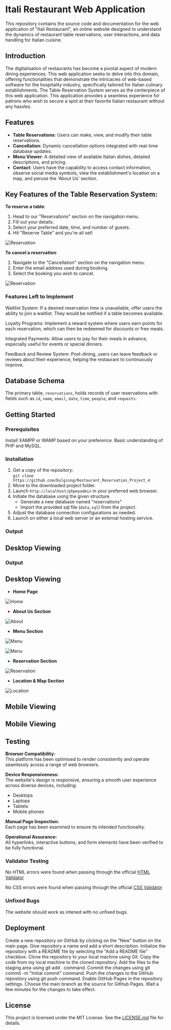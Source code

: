# Itali Restaurant Web Application

This repository contains the source code and documentation for the web application of "Itali Restaurant", an online website designed to understand the dynamics of restaurant table reservations, user interactions, and data handling for Italian cuisine.

## Introduction

The digitalisation of restaurants has become a pivotal aspect of modern dining experiences. This web application seeks to delve into this domain, offering functionalities that demonstrate the intricacies of web-based software for the hospitality industry, specifically tailored for Italian culinary establishments. The Table Reservation System serves as the centerpiece of this web application. This application provides a seamless experience for patrons who wish to secure a spot at their favorite Italian restaurant without any hassles.

## Features

- **Table Reservations**: Users can make, view, and modify their table reservations.
- **Cancellation**: Dynamic cancellation options integrated with real-time database updates.
- **Menu Viewer**: A detailed view of available Italian dishes, detailed descriptions, and pricing.
- **Contact**: Users have the capability to access contact information, observe social media symbols, view the establishment's location on a map, and peruse the 'About Us' section.

## Key Features of the Table Reservation System:

**To reserve a table**:
1. Head to our "Reservations" section on the navigation menu.
2. Fill out your details.
3. Select your preferred date, time, and number of guests.
4. Hit "Reserve Table" and you're all set!


![Reservation](assets/img/example.PNG)

**To cancel a reservation**:
1. Navigate to the "Cancellation" section on the navigation menu.
2. Enter the email address used during booking.
3. Select the booking you wish to cancel.

![Reservation](assets/img/cancellation.PNG)


### Features Left to Implement

Waitlist System: If a desired reservation time is unavailable, offer users the ability to join a waitlist. They would be notified if a table becomes available.

Loyalty Programs: Implement a reward system where users earn points for each reservation, which can then be redeemed for discounts or free meals.

Integrated Payments: Allow users to pay for their meals in advance, especially useful for events or special dinners.

Feedback and Review System: Post-dining, users can leave feedback or reviews about their experience, helping the restaurant to continuously improve.


## Database Schema

The primary table, `reservations`, holds records of user reservations with fields such as `id`, `name`, `email`, `date`, `time`, `people`, and `requests`.

## Getting Started

### Prerequisites

Install XAMPP or WAMP based on your preference.
Basic understanding of PHP and MySQL.

### Installation

1. Get a copy of the repository:  
   `git clone https://github.com/Dulgisng/Restaurant_Reservation_Project_4`
2. Move to the downloaded project folder.
3. Launch `http://localhost/phpmyadmin` in your preferred web browser.
4. Initiate the database using the given structure.
   - Generate a new database named "reservations"
   - Import the provided sql file (`data.sql`) from the project.
5. Adjust the database connection configurations as needed.
6. Launch on either a local web server or an external hosting service.


### Output 

## Desktop Viewing 

### Output 

## Desktop Viewing 

- __Home Page__

![Home](assets/img/landing.PNG)

- __About Us Section__

![About](assets/img/about.PNG)

- __Menu Section__

![Menu](assets/img/menu.PNG)

![Menu](assets/img/menuu.PNG)

- __Reservation Section__

![Reservation](assets/img/reservation.PNG)

- __Location & Map Section__

![Location](assets/img/location.PNG)

## Mobile Viewing
















## Mobile Viewing












## Testing

**Browser Compatibility:**  
This platform has been optimised to render consistently and operate seamlessly across a range of web browsers.

**Device Responsiveness:**  
The website's design is responsive, ensuring a smooth user experience across diverse devices, including:

- Desktops
- Laptops
- Tablets
- Mobile phones

**Manual Page Inspection:**  
Each page has been  examined to ensure its intended functionality.

**Operational Assurance:**  
All hyperlinks, interactive buttons, and form elements have been verified to be fully functional.

### Validator Testing 

No HTML errors were found when passing through the official [HTML Validator](https://validator.w3.org)

No CSS errors were found when passing through the official [CSS Validator](https://jigsaw.w3.org/css-validator)

### Unfixed Bugs

The website should work as intened with no unfixed bugs.

## Deployment

Create a new repository on GitHub by clicking on the "New" button on the main page.
Give repository a name and add a short description.
Initialize the repository with a README file by selecting the "Add a README file" checkbox.
Clone the repository to your local machine using Git.
Copy the code from my local machine to the cloned repository.
Add the files to the staging area using git add . command.
Commit the changes using git commit -m "Initial commit" command.
Push the changes to the GitHub repository using git push command.
Enable GitHub Pages in the repository settings.
Choose the main branch as the source for GitHub Pages.
Wait a few minutes for the changes to take effect.

## License

This project is licensed under the MIT License. See the [LICENSE.md](link-to-license.md) file for details.